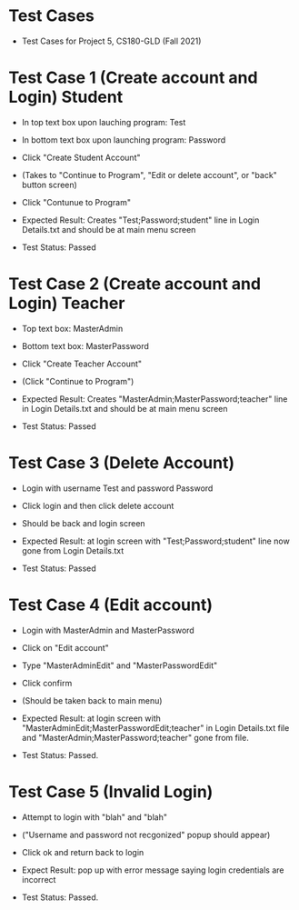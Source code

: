 # Test Cases
- Test Cases for Project 5, CS180-GLD (Fall 2021)

# Test Case 1 (Create account and Login) Student
- In top text box upon lauching program: Test
- In bottom text box upon launching program: Password
- Click "Create Student Account"
- (Takes to "Continue to Program", "Edit or delete account", or "back" button screen)
- Click "Contunue to Program"

- Expected Result: Creates "Test;Password;student" line in Login Details.txt and should be at main menu screen
- Test Status: Passed

# Test Case 2 (Create account and Login) Teacher
- Top text box: MasterAdmin
- Bottom text box: MasterPassword
- Click "Create Teacher Account"
- (Click "Continue to Program")

- Expected Result: Creates "MasterAdmin;MasterPassword;teacher" line in Login Details.txt and should be at main menu screen
- Test Status: Passed

# Test Case 3 (Delete Account)
- Login with username Test and password Password
- Click login and then click delete account
- Should be back and login screen

- Expected Result: at login screen with "Test;Password;student" line now gone from Login Details.txt
- Test Status: Passed

# Test Case 4 (Edit account)
- Login with MasterAdmin and MasterPassword
- Click on "Edit account"
- Type "MasterAdminEdit" and "MasterPasswordEdit"
- Click confirm 
- (Should be taken back to main menu)

- Expected Result: at login screen with "MasterAdminEdit;MasterPasswordEdit;teacher" in Login Details.txt file and "MasterAdmin;MasterPassword;teacher" gone from file.
- Test Status: Passed.

# Test Case 5 (Invalid Login)
- Attempt to login with "blah" and "blah"
- ("Username and password not recgonized" popup should appear)
- Click ok and return back to login

- Expect Result: pop up with error message saying login credentials are incorrect
- Test Status: Passed.
